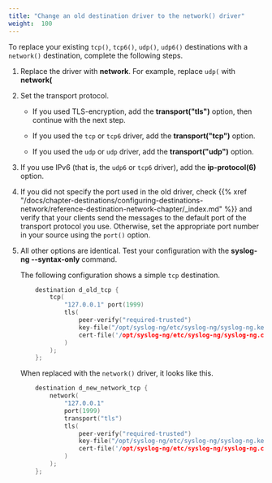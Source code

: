 ```yaml
---
title: "Change an old destination driver to the network() driver"
weight:  100
---
```

<!-- DISCLAIMER: This file is based on the syslog-ng Open Source Edition documentation https://github.com/balabit/syslog-ng-ose-guides/commit/2f4a52ee61d1ea9ad27cb4f3168b95408fddfdf2 and is used under the terms of The syslog-ng Open Source Edition Documentation License. The file has been modified by Axoflow. -->

To replace your existing `tcp()`, `tcp6()`, `udp()`, `udp6()` destinations with a `network()` destination, complete the following steps.

1.  Replace the driver with **network**. For example, replace `udp(` with **network(**

2.  Set the transport protocol.
    
      - If you used TLS-encryption, add the **transport("tls")** option, then continue with the next step.
    
      - If you used the `tcp` or `tcp6` driver, add the **transport("tcp")** option.
    
      - If you used the `udp` or `udp` driver, add the **transport("udp")** option.

3.  If you use IPv6 (that is, the `udp6` or `tcp6` driver), add the **ip-protocol(6)** option.

4.  If you did not specify the port used in the old driver, check {{% xref "/docs/chapter-destinations/configuring-destinations-network/reference-destination-network-chapter/_index.md" %}} and verify that your clients send the messages to the default port of the transport protocol you use. Otherwise, set the appropriate port number in your source using the `port()` option.

5.  All other options are identical. Test your configuration with the **syslog-ng --syntax-only** command.
    
    The following configuration shows a simple `tcp` destination.
    
    ```c
        destination d_old_tcp {
            tcp(
                "127.0.0.1" port(1999)
                tls(
                    peer-verify("required-trusted")
                    key-file("/opt/syslog-ng/etc/syslog-ng/syslog-ng.key")
                    cert-file('/opt/syslog-ng/etc/syslog-ng/syslog-ng.crt')
                )
            );
        };
    ```
    
    When replaced with the `network()` driver, it looks like this.
    
    ```c
        destination d_new_network_tcp {
            network(
                "127.0.0.1"
                port(1999)
                transport("tls")
                tls(
                    peer-verify("required-trusted")
                    key-file("/opt/syslog-ng/etc/syslog-ng/syslog-ng.key")
                    cert-file('/opt/syslog-ng/etc/syslog-ng/syslog-ng.crt')
                )
            );
        };
    ```
